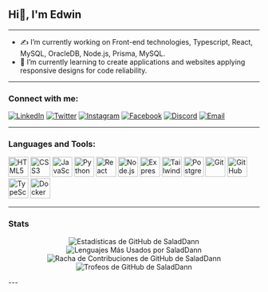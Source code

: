 ## Hi👋, I'm Edwin
---
* ✍️  I’m currently working on Front-end technologies, Typescript, React, MySQL, OracleDB, Node.js, Prisma, MySQL.
* 🌱 I’m currently learning to create applications and websites applying responsive designs for code reliability.
---

### Connect with me:
[![LinkedIn](https://img.shields.io/badge/LinkedIn-0077B5?style=for-the-badge&logo=linkedin&logoColor=white)](https://www.linkedin.com/in/edwin-quishpi-767a62335/)
[![Twitter](https://img.shields.io/badge/Twitter-1DA1F2?style=for-the-badge&logo=twitter&logoColor=white)](https://twitter.com/Salad_Dann)
[![Instagram](https://img.shields.io/badge/Instagram-E4405F?style=for-the-badge&logo=instagram&logoColor=white)](https://www.instagram.com/salad_dann/)
[![Facebook](https://img.shields.io/badge/Facebook-1877F2?style=for-the-badge&logo=facebook&logoColor=white)](https://www.facebook.com/edwin.quishpi.3/)
[![Discord](https://img.shields.io/badge/Discord-5865F2?style=for-the-badge&logo=discord&logoColor=white)](https://discord.gg/salad_dann/)
[![Email](https://img.shields.io/badge/Email-D14836?style=for-the-badge&logo=gmail&logoColor=white)](mailto:edwinquishpi.2@gmail.com)

---
### Languages and Tools:
<p align="left">
  <img src="https://cdn.jsdelivr.net/gh/devicons/devicon/icons/html5/html5-original.svg" alt="HTML5" width="40" height="40"/>
  <img src="https://cdn.jsdelivr.net/gh/devicons/devicon/icons/css3/css3-original.svg" alt="CSS3" width="40" height="40"/>
  <img src="https://cdn.jsdelivr.net/gh/devicons/devicon/icons/javascript/javascript-original.svg" alt="JavaScript" width="40" height="40"/>
  <img src="https://cdn.jsdelivr.net/gh/devicons/devicon/icons/python/python-original.svg" alt="Python" width="40" height="40"/>
  <img src="https://cdn.jsdelivr.net/gh/devicons/devicon/icons/react/react-original.svg" alt="React" width="40" height="40"/>
  <img src="https://cdn.jsdelivr.net/gh/devicons/devicon/icons/nodejs/nodejs-original.svg" alt="Node.js" width="40" height="40"/>
  <img src="https://cdn.jsdelivr.net/gh/devicons/devicon/icons/express/express-original.svg" alt="Express.js" width="40" height="40"/>
  <img src="https://cdn.jsdelivr.net/gh/devicons/devicon/icons/tailwindcss/tailwindcss-original.svg" alt="Tailwind CSS" width="40" height="40"/>
  <img src="https://cdn.jsdelivr.net/gh/devicons/devicon/icons/postgresql/postgresql-original.svg" alt="PostgreSQL" width="40" height="40"/>
  <img src="https://cdn.jsdelivr.net/gh/devicons/devicon/icons/git/git-original.svg" alt="Git" width="40" height="40"/>
  <img src="https://cdn.jsdelivr.net/gh/devicons/devicon/icons/github/github-original.svg" alt="GitHub" width="40" height="40"/>
  <img src="https://cdn.jsdelivr.net/gh/devicons/devicon/icons/typescript/typescript-original.svg" alt="TypeScript" width="40" height="40"/>
  <img src="https://cdn.jsdelivr.net/gh/devicons/devicon/icons/docker/docker-original.svg" alt="Docker" width="40" height="40"/>
</p>
    
---
### Stats

<p align="center">
  <img src="https://github-readme-stats.vercel.app/api?username=SaladDann&show_icons=true&theme=dark&include_all_commits=true&count_private=true&hide_title=true&hide_rank=true" alt="Estadísticas de GitHub de SaladDann"/>  
  <img src="https://github-readme-stats.vercel.app/api/top-langs/?username=SaladDann&layout=compact&theme=dark&hide_title=true&card_width=320" alt="Lenguajes Más Usados por SaladDann"/>
  <img src="https://github-readme-streak-stats.vercel.app/?user=SaladDann&theme=dark&hide_border=true&date_format=M%20j%5B%2C%20Y%5D" alt="Racha de Contribuciones de GitHub de SaladDann"/>
  <img src="https://github-profile-trophy.vercel.app/?username=SaladDann&theme=dark_dimmed&no-bg=true&no-frame=true" alt="Trofeos de GitHub de SaladDann"/>
</p>
---

